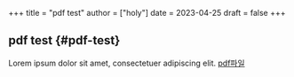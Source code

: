+++
title = "pdf test"
author = ["holy"]
date = 2023-04-25
draft = false
+++

## pdf test {#pdf-test}

Lorem ipsum dolor sit amet, consectetuer adipiscing elit.
[pdf파일](/pdfs/test_img.pdf)
